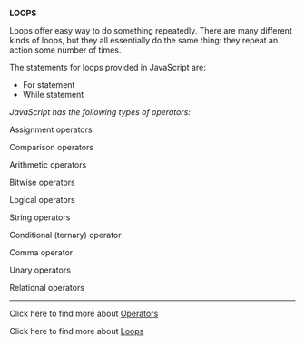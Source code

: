 **LOOPS**

Loops offer easy way to do something repeatedly.
There are many different kinds of loops, but they all essentially do the same thing: they repeat an action some number of times.

The statements for loops provided in JavaScript are:
- For statement
- While statement

*JavaScript has the following types of operators:*

Assignment operators

Comparison operators

Arithmetic operators

Bitwise operators

Logical operators

String operators

Conditional (ternary) operator

Comma operator

Unary operators

Relational operators


------------------------------------------

Click here to find more about [Operators](https://developer.mozilla.org/en-US/docs/Web/JavaScript/Guide/Loops_and_iteration)

Click here to find more about [Loops](https://developer.mozilla.org/en-US/docs/Web/JavaScript/Guide/Loops_and_iteration)

